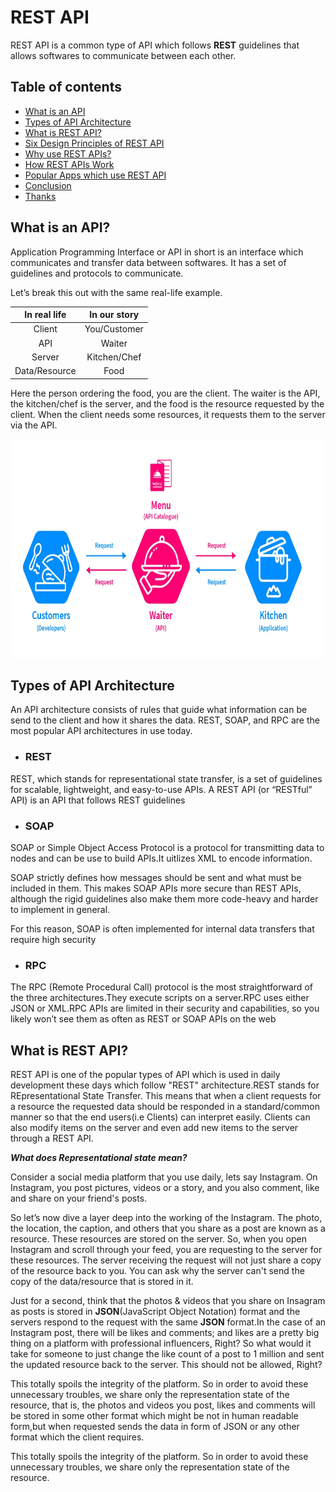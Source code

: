 # REST API

REST API is a common type of API which follows <b>REST</b> guidelines that allows softwares to communicate between each other.


## Table of contents

- [What is an API](#what-is-an-api)
- [Types of API Architecture](#types-of-api-architecture)
- [What is REST API?](#what-is-rest-api)
- [Six Design Principles of REST API](#six-design-principles-of-rest-api)
- [Why use REST APIs?](#why-use-rest-apis)
- [How REST APIs Work](#how-rest-apis-work)
- [Popular Apps which use REST API](#popular-apps-which-use-rest-api)
- [Conclusion](#conclusion)
- [Thanks](#thanks)



## What is an API?
Application Programming Interface or API in short is an interface which communicates and transfer data between softwares. It has a set of guidelines and protocols to communicate. 

Let’s break this out with the same real-life example.

<table><thead><tr><th style="text-align:center">In real life</th><th style="text-align:center">In our story</th></tr></thead><tbody><tr><td style="text-align:center">Client</td><td style="text-align:center">You/Customer</td></tr><tr><td style="text-align:center">API</td><td style="text-align:center">Waiter</td></tr><tr><td style="text-align:center">Server</td><td style="text-align:center">Kitchen/Chef</td></tr><tr><td style="text-align:center">Data/Resource</td><td style="text-align:center">Food</td></tr></tbody></table>

Here the person ordering the food, you are the client. The waiter is the API, the kitchen/chef is the server, and the food is the resource requested by the client. When the client needs some resources, it requests them to the server via the API.

<img class="image" width=700 height=350 src="https://github.com/volvox747/RestAPI/blob/test/what-is-an-api%20(1).jpg" alt="What is an API">




## Types of API Architecture

An API architecture consists of rules that guide what information can be send to the client and how it shares the data. REST, SOAP, and RPC are the most popular API architectures in use today.

- ### REST
REST, which stands for representational state transfer, is a set of guidelines for scalable, lightweight, and easy-to-use APIs. A REST API (or “RESTful” API) is an API that follows REST guidelines 

- ### SOAP
SOAP or Simple Object Access Protocol is a protocol for transmitting data to nodes and can be use to build APIs.It uitlizes XML to encode information.

SOAP strictly defines how messages should be sent and what must be included in them. This makes SOAP APIs more secure than REST APIs, although the rigid guidelines also make them more code-heavy and harder to implement in general.

For this reason, SOAP is often implemented for internal data transfers that require high security

- ### RPC
The RPC (Remote Procedural Call) protocol is the most straightforward of the three architectures.They execute scripts on a server.RPC uses either JSON or XML.RPC APIs are limited in their security and capabilities, so you likely won’t see them as often as REST or SOAP APIs on the web






## What is REST API?

REST API is one of the popular types of API which is used in daily development these days which follow "REST" architecture.REST stands for REpresentational State Transfer.
This means that when a client requests for a resource the requested data should be responded in a standard/common manner so that the end users(i.e Clients) can interpret easily.
Clients can also modify items on the server and even add new items to the server through a REST API.



<i><strong>What does Representational state mean?</strong></i>

Consider a social media platform that you use daily, lets say Instagram. On Instagram, you post pictures, videos or a story, and you also comment, like and share on your friend's posts.

So let’s now dive a layer deep into the working of the Instagram. The photo, the location, the caption, and others that you share as a post are known as a resource. These resources are stored on the server. So, when you open Instagram and scroll through your feed, you are requesting to the server for these resources. The server receiving the request will not just share a copy of the resource back to you. You can ask why the server can't send the copy of the data/resource that is stored in it.

Just for a second, think that the photos & videos that you share on Insagram as posts is stored in <b>JSON</b>(JavaScript Object Notation) format and the servers respond to the request with the same <b>JSON</b> format.In the case of an Instagram post, there will be likes and comments; and likes are a pretty big thing on a platform with professional influencers, Right? So what would it take for someone to just change the like count of a post to 1 million and sent the updated resource back to the server. This should not be allowed, Right?

This totally spoils the integrity of the platform. So in order to avoid these unnecessary troubles, we share only the representation state of the resource, that is, the photos and videos you post, likes and comments will be stored in some other format which might be not in human readable form,but when requested sends the data in form of JSON or any other format which the client requires.  

 

This totally spoils the integrity of the platform. So in order to avoid these unnecessary troubles, we share only the representation state of the resource.

